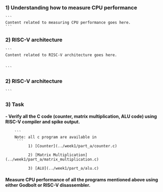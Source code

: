 ### 1) Understanding how to measure CPU performance
    ```
    Content related to measuring CPU performance goes here.
    ```
  

### 2) RISC-V architecture
    ```
    Content related to RISC-V architecture goes here.

  
    ```
 ### 2) RISC-V architecture
    ```
 ### 3) Task
    
####   - Verify all the C code (counter, matrix multiplication, ALU code) using RISC-V compiler and spike output.
        ```
        Note: all c program are available in 
         ```
              1) [Counter](../week1/part_a/counter.c)
      
              2) [Matrix Multiplication](../week1/part_a/matrix_multiplication.c)
      
              3) [ALU](../week1/part_a/alu.c)
     
####  Measure CPU performance of all the programs mentioned above using either Godbolt or RISC-V disassembler.
 

